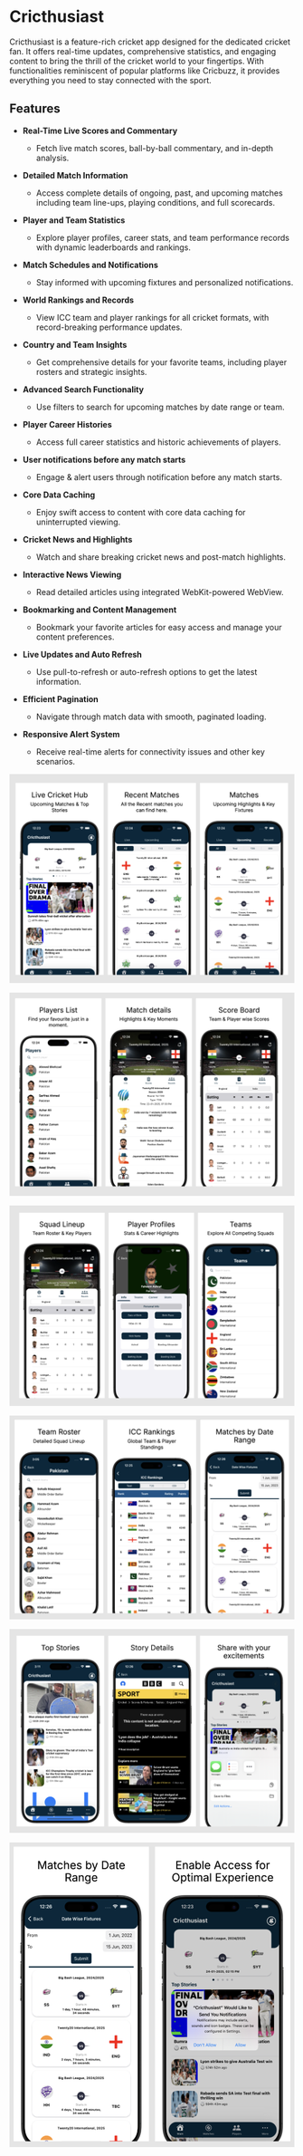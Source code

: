 # Cricthusiast

Cricthusiast is a feature-rich cricket app designed for the dedicated cricket fan. It offers real-time updates, comprehensive statistics, and engaging content to bring the thrill of the cricket world to your fingertips. With functionalities reminiscent of popular platforms like Cricbuzz, it provides everything you need to stay connected with the sport.

## Features

- **Real-Time Live Scores and Commentary**
  - Fetch live match scores, ball-by-ball commentary, and in-depth analysis.

- **Detailed Match Information**
  - Access complete details of ongoing, past, and upcoming matches including team line-ups, playing conditions, and full scorecards.

- **Player and Team Statistics**
  - Explore player profiles, career stats, and team performance records with dynamic leaderboards and rankings.

- **Match Schedules and Notifications**
  - Stay informed with upcoming fixtures and personalized notifications.

- **World Rankings and Records**
  - View ICC team and player rankings for all cricket formats, with record-breaking performance updates.

- **Country and Team Insights**
  - Get comprehensive details for your favorite teams, including player rosters and strategic insights.

- **Advanced Search Functionality**
  - Use filters to search for upcoming matches by date range or team.

- **Player Career Histories**
  - Access full career statistics and historic achievements of players.

- **User notifications before any match starts**
  - Engage & alert users through notification before any match starts.

- **Core Data Caching**
  - Enjoy swift access to content with core data caching for uninterrupted viewing.

- **Cricket News and Highlights**
  - Watch and share breaking cricket news and post-match highlights.

- **Interactive News Viewing**
  - Read detailed articles using integrated WebKit-powered WebView.

- **Bookmarking and Content Management**
  - Bookmark your favorite articles for easy access and manage your content preferences.

- **Live Updates and Auto Refresh**
  - Use pull-to-refresh or auto-refresh options to get the latest information.

- **Efficient Pagination**
  - Navigate through match data with smooth, paginated loading.

- **Responsive Alert System**
  - Receive real-time alerts for connectivity issues and other key scenarios.


![Alt Text](./images/1a.png)

![Alt Text](./images/2a.png)

![Alt Text](./images/3a.png)

![Alt Text](./images/4a.png)

![Alt Text](./images/5a.png)

![Alt Text](./images/6a.png)
